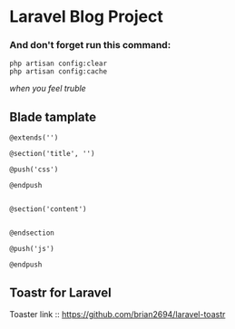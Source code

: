 # Laravel Blog Project
### And don't forget run this command:

```angular2html
php artisan config:clear
php artisan config:cache
```
*when you feel truble*

## Blade tamplate
```
@extends('')

@section('title', '')

@push('css')

@endpush


@section('content')


@endsection

@push('js')

@endpush
```
## Toastr for Laravel
Toaster link :: https://github.com/brian2694/laravel-toastr

